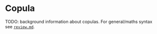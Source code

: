 # Copula

TODO: background information about copulas. For general/maths syntax see [`review.md`](review.md).